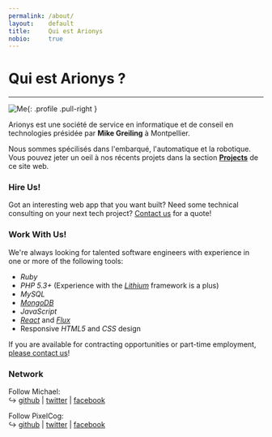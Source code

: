 ```yaml
---
permalink: /about/
layout:    default
title:     Qui est Arionys
nobio:     true
---
```


# Qui est Arionys ?
-------------------

![Me](http://www.gravatar.com/avatar/33f90637d77f8d4da67faafd3af6597e?s=200){: .profile .pull-right }

Arionys est une société de service en informatique et de conseil en technologies présidée par **Mike Greiling** à Montpellier.

Nous sommes spécilisés dans l'embarqué, l'automatique et la robotique.  Vous pouvez jeter un oeil à nos récents projets dans la section **[Projects](/projects/)** de ce site web.

### Hire Us!

Got an interesting web app that you want built? Need some technical consulting on your next tech project?  [Contact us](/contact/) for a quote!

### Work With Us!

We're always looking for talented software engineers with experience in one or more of the following tools:

* _Ruby_
* _PHP 5.3+_ (Experience with the _[Lithium](http://lithify.me/)_ framework is a plus)
* _MySQL_
* _[MongoDB](http://www.mongodb.org/)_
* _JavaScript_
* _[React](http://facebook.github.io/react/)_ and _[Flux](http://facebook.github.io/flux/)_
* Responsive _HTML5_ and _CSS_ design

If you are available for contracting opportunities or part-time employment, [please contact us](/contact/)!

### Network

Follow Michael:  
↪ [github](http://github.com/mikegreiling) | [twitter](http://twitter.com/mikegreiling) | [facebook](http://facebook.com/mike.greiling)  

Follow PixelCog:  
↪ [github](http://github.com/pixelcog) | [twitter](http://twitter.com/pixelcog) | [facebook](http://facebook.com/pixelcog)
